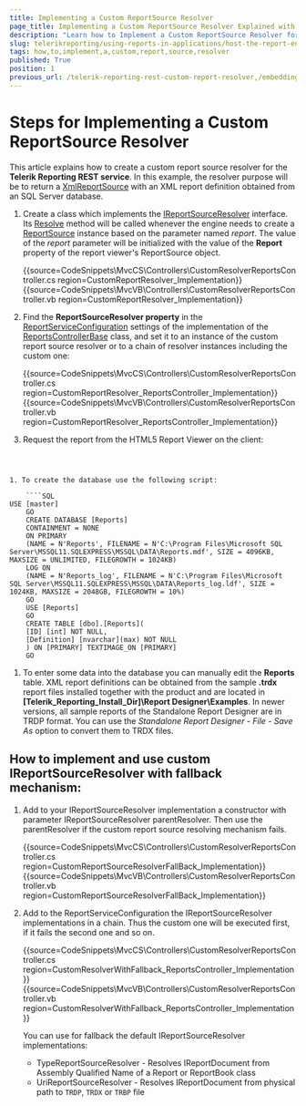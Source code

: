 ```yaml
---
title: Implementing a Custom ReportSource Resolver
page_title: Implementing a Custom ReportSource Resolver Explained with Example
description: "Learn how to Implement a Custom ReportSource Resolver for the Telerik Reporting REST Service and how to chaing it with other resolvers through the fallback mechanism."
slug: telerikreporting/using-reports-in-applications/host-the-report-engine-remotely/telerik-reporting-rest-services/rest-service-report-source-resolver/how-to-implement-a-custom-report-source-resolver
tags: how,to,implement,a,custom,report,source,resolver
published: True
position: 1
previous_url: /telerik-reporting-rest-custom-report-resolver,/embedding-reports/host-the-report-engine-remotely/telerik-reporting-rest-services/rest-service-report-source-resolver/how-to-implement-a-custom-report-source-resolver
---
```


# Steps for Implementing a Custom ReportSource Resolver

This article explains how to create a custom report source resolver for the __Telerik Reporting REST service__. In this example, the resolver purpose will be to return a [XmlReportSource](/api/Telerik.Reporting.XmlReportSource) with an XML report definition obtained from an SQL Server database.

1. Create a class which implements the  [IReportSourceResolver](/api/Telerik.Reporting.Services.IReportSourceResolver) interface. Its [Resolve](/api/Telerik.Reporting.Services.IReportSourceResolver#Telerik_Reporting_Services_IReportSourceResolver_Resolve_System_String_Telerik_Reporting_Services_OperationOrigin_System_Collections_Generic_IDictionary{System_String_System_Object}_) method will be called whenever the engine needs to create a [ReportSource](/api/Telerik.Reporting.ReportSource) instance based on the parameter named *report*. The value of the *report* parameter will be initialized with the value of the __Report__ property of the report viewer's ReportSource object.

	{{source=CodeSnippets\MvcCS\Controllers\CustomResolverReportsController.cs region=CustomReportResolver_Implementation}}
	{{source=CodeSnippets\MvcVB\Controllers\CustomResolverReportsController.vb region=CustomReportResolver_Implementation}}


1. Find the __ReportSourceResolver property__ in the [ReportServiceConfiguration](/api/Telerik.Reporting.Services.WebApi.ReportsControllerBase#Telerik_Reporting_Services_WebApi_ReportsControllerBase_ReportServiceConfiguration) settings of the implementation of the [ReportsControllerBase](/api/Telerik.Reporting.Services.WebApi.ReportsControllerBase) class, and set it to an instance of the custom report source resolver or to a chain of resolver instances including the custom one:

	{{source=CodeSnippets\MvcCS\Controllers\CustomResolverReportsController.cs region=CustomReportResolver_ReportsController_Implementation}}
	{{source=CodeSnippets\MvcVB\Controllers\CustomResolverReportsController.vb region=CustomReportResolver_ReportsController_Implementation}}


1. Request the report from the HTML5 Report Viewer on the client:

	````JavaScript
<script type="text/javascript">
		$(document).ready(function () {
				$("#reportViewer1").telerik_ReportViewer({
					serviceUrl: "api/reports/",
					reportSource: { report: 1 }
			});
		});
	</script>
````


1. To create the database use the following script:

	````SQL
USE [master]
	GO
	CREATE DATABASE [Reports]
	CONTAINMENT = NONE
	ON PRIMARY
	(NAME = N'Reports', FILENAME = N'C:\Program Files\Microsoft SQL Server\MSSQL11.SQLEXPRESS\MSSQL\DATA\Reports.mdf', SIZE = 4096KB, MAXSIZE = UNLIMITED, FILEGROWTH = 1024KB)
	LOG ON
	(NAME = N'Reports_log', FILENAME = N'C:\Program Files\Microsoft SQL Server\MSSQL11.SQLEXPRESS\MSSQL\DATA\Reports_log.ldf', SIZE = 1024KB, MAXSIZE = 2048GB, FILEGROWTH = 10%)
	GO
	USE [Reports]
	GO
	CREATE TABLE [dbo].[Reports](
	[ID] [int] NOT NULL,
	[Definition] [nvarchar](max) NOT NULL
	) ON [PRIMARY] TEXTIMAGE_ON [PRIMARY]
	GO
````


1. To enter some data into the database you can manually edit the __Reports__ table. XML report definitions can be obtained from the sample __.trdx__ report files installed together with the product and are located in __[Telerik_Reporting_Install_Dir]\Report Designer\Examples__. In newer versions, all sample reports of the Standalone Report Designer are in TRDP format. You can use the *Standalone Report Designer - File - Save As* option to convert them to TRDX files.

## How to implement and use custom IReportSourceResolver with fallback mechanism:

1. Add to your IReportSourceResolver implementation a constructor with parameter IReportSourceResolver parentResolver. Then use the parentResolver if the custom report source resolving mechanism fails.

	{{source=CodeSnippets\MvcCS\Controllers\CustomResolverReportsController.cs region=CustomReportSourceResolverFallBack_Implementation}}
	{{source=CodeSnippets\MvcVB\Controllers\CustomResolverReportsController.vb region=CustomReportSourceResolverFallBack_Implementation}}

1. Add to the ReportServiceConfiguration the IReportSourceResolver implementations in a chain. Thus the custom one will be executed first, if it fails the second one and so on. 

	{{source=CodeSnippets\MvcCS\Controllers\CustomResolverReportsController.cs region=CustomResolverWithFallback_ReportsController_Implementation}}
	{{source=CodeSnippets\MvcVB\Controllers\CustomResolverReportsController.vb region=CustomResolverWithFallback_ReportsController_Implementation}}

	You can use for fallback the default IReportSourceResolver implementations:

	+ TypeReportSourceResolver - Resolves IReportDocument from Assembly Qualified Name of a Report or ReportBook class
	+ UriReportSourceResolver - Resolves IReportDocument from physical path to `TRDP`, `TRDX` or `TRBP` file
